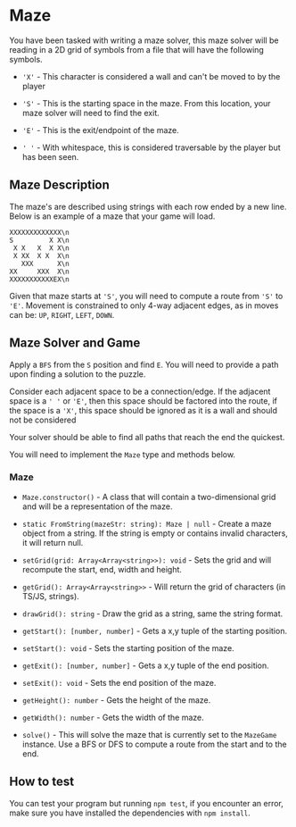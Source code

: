 
# Maze

You have been tasked with writing a maze solver, this maze solver will be reading in a 2D grid of symbols from a file that will have the following symbols.

* `'X'` - This character is considered a wall and can't be moved to by the player

* `'S'` - This is the starting space in the maze. From this location, your maze solver will need to find the exit.

* `'E'` - This is the exit/endpoint of the maze.

* `' '` - With whitespace, this is considered traversable by the player but has been seen.

## Maze Description

The maze's are described using strings with each row ended by a new line. Below is an example of a maze that your game will load.

```
XXXXXXXXXXXXX\n
S         X X\n
 X X   X  X X\n
 X XX  X X  X\n
   XXX      X\n
XX     XXX  X\n
XXXXXXXXXXXEX\n
```

Given that maze starts at `'S'`, you will need to compute a route from `'S'` to `'E'`. Movement is constrained to only 4-way adjacent edges, as in moves can be: `UP`, `RIGHT`, `LEFT`, `DOWN`.


## Maze Solver and Game

Apply a `BFS` from the `S` position and find `E`. You will need to provide a path upon finding a solution to the puzzle.

Consider each adjacent space to be a connection/edge. If the adjacent space is a `' '` or `'E'`, then this space should be factored into the route, if the space is a `'X'`, this space should be ignored as it is a wall and should not be considered

Your solver should be able to find all paths that reach the end the quickest.

You will need to implement the `Maze` type and methods below.

### Maze

* `Maze.constructor()` - A class that will contain a two-dimensional grid and will be a representation of the maze.

* `static FromString(mazeStr: string): Maze | null` - Create a maze object from a string. If the string is empty or contains invalid characters, it will return null.

* `setGrid(grid: Array<Array<string>>): void` - Sets the grid and will recompute the start, end, width and height.

* `getGrid(): Array<Array<string>>` - Will return the grid of characters (in TS/JS, strings).

* `drawGrid(): string` - Draw the grid as a string, same the string format.

* `getStart(): [number, number]` - Gets a x,y tuple of the starting position.

* `setStart(): void` - Sets the starting position of the maze.

* `getExit(): [number, number]` - Gets a x,y tuple of the end position.

* `setExit(): void` - Sets the end position of the maze.

* `getHeight(): number` - Gets the height of the maze.

* `getWidth(): number` - Gets the width of the maze.

* `solve()` - This will solve the maze that is currently set to the `MazeGame` instance. Use a BFS or DFS to compute a route from the start and to the end.


## How to test

You can test your program but running `npm test`, if you encounter an error, make sure you have installed the dependencies with `npm install`.
